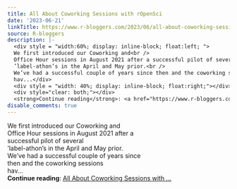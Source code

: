 ```yaml
---
title: All About Coworking Sessions with rOpenSci
date: '2023-06-21'
linkTitle: https://www.r-bloggers.com/2023/06/all-about-coworking-sessions-with-ropensci/
source: R-bloggers
description: |-
  <div style = "width:60%; display: inline-block; float:left; ">
  We first introduced our Coworking and<br />
  Office Hour sessions in August 2021 after a successful pilot of several<br />
  ’label-athon’s in the April and May prior.<br />
  We’ve had a successful couple of years since then and the coworking sessions<br />
  hav...</div>
  <div style = "width: 40%; display: inline-block; float:right;"></div>
  <div style="clear: both;"></div>
  <strong>Continue reading</strong>: <a href="https://www.r-bloggers.com/2023/06/all-about-coworking-sessions-with-ropensci/">All About Coworking Sessions with ...
disable_comments: true
---
```

<div style = "width:60%; display: inline-block; float:left; ">
We first introduced our Coworking and<br />
Office Hour sessions in August 2021 after a successful pilot of several<br />
’label-athon’s in the April and May prior.<br />
We’ve had a successful couple of years since then and the coworking sessions<br />
hav...</div>
<div style = "width: 40%; display: inline-block; float:right;"></div>
<div style="clear: both;"></div>
<strong>Continue reading</strong>: <a href="https://www.r-bloggers.com/2023/06/all-about-coworking-sessions-with-ropensci/">All About Coworking Sessions with ...